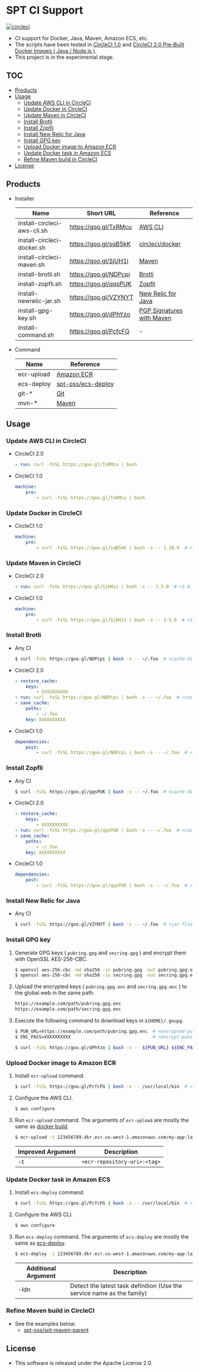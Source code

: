 # SPT CI Support

[![circleci](https://img.shields.io/badge/circleci-spt--ci--support-brightgreen.svg)](https://circleci.com/gh/spt-oss/spt-build-scripts)

* CI support for Docker, Java, Maven, Amazon ECS, etc.
* The scripts have been tested in [CircleCI 1.0](https://circleci.com/docs/1.0/docker/) and [CircleCI 2.0 Pre-Built Docker Images ( Java / Node.js )](https://circleci.com/docs/2.0/circleci-images/).
* This project is in the experimental stage.

## TOC

* [Products](#products)
* [Usage](#usage)
	* [Update AWS CLI in CircleCI](#update-aws-cli-in-circleci)
	* [Update Docker in CircleCI](#update-docker-in-circleci)
	* [Update Maven in CircleCI](#update-maven-in-circleci)
	* [Install Brotli](#install-brotli)
	* [Install Zopfli](#install-zopfli)
	* [Install New Relic for Java](#install-new-relic-for-java)
	* [Install GPG key](#install-gpg-key)
	* [Upload Docker image to Amazon ECR](#upload-docker-image-to-amazon-ecr)
	* [Update Docker task in Amazon ECS](#update-docker-task-in-amazon-ecs)
	* [Refine Maven build in CircleCI](#refine-maven-build-in-circleci)
* [License](#license)

## Products

* Installer

	| Name                        | Short URL             | Reference                                                                                                          |
	| ---                         | ---                   | ---                                                                                                                |
	| install-circleci-aws-cli.sh | https://goo.gl/TxRMcu | [AWS CLI](https://github.com/aws/aws-cli)                                                                          |
	| install-circleci-docker.sh  | https://goo.gl/sqB5kK | [circleci/docker](https://github.com/circleci/docker)                                                              |
	| install-circleci-maven.sh   | https://goo.gl/SjUH1i | [Maven](https://maven.apache.org/)                                                                                 |
	| install-brotli.sh           | https://goo.gl/NDPcpi | [Brotli](https://github.com/google/brotli)                                                                         |
	| install-zopfli.sh           | https://goo.gl/qqsPUK | [Zopfli](https://github.com/google/zopfli)                                                                         |
	| install-newrelic-jar.sh     | https://goo.gl/VZYNYT | [New Relic for Java](https://docs.newrelic.com/docs/agents/java-agent/getting-started/introduction-new-relic-java) |
	| install-gpg-key.sh          | https://goo.gl/dPhYzo | [PGP Signatures with Maven](http://blog.sonatype.com/2010/01/how-to-generate-pgp-signatures-with-maven/)           |
	| install-command.sh          | https://goo.gl/PcfcFG | -                                                                                                                  |

* Command

	| Name        | Reference                                                                                      |
	| ---         | ---                                                                                            |
	| ecr-upload  | [Amazon ECR](http://docs.aws.amazon.com/AmazonECR/latest/userguide/docker-push-ecr-image.html) |
	| ecs-deploy  | [spt-oss/ecs-deploy](https://github.com/spt-oss/ecs-deploy)                                    |
	| git-*       | [Git](https://git-scm.com/)                                                                    |
	| mvn-*       | [Maven](https://maven.apache.org/)                                                             |

## Usage

### Update AWS CLI in CircleCI

* CircleCI 2.0

    ```yaml
    - run: curl -fsSL https://goo.gl/TxRMcu | bash
    ```

* CircleCI 1.0

    ```yaml
    machine:
        pre:
            - curl -fsSL https://goo.gl/TxRMcu | bash
    ```

### Update Docker in CircleCI

* CircleCI 1.0

    ```yaml
    machine:
        pre:
            - curl -fsSL https://goo.gl/sqB5kK | bash -s -- 1.10.0  # <1.9.0~1.10.0>
    ```

### Update Maven in CircleCI

* CircleCI 2.0

    ```yaml
    - run: curl -fsSL https://goo.gl/SjUH1i | bash -s -- 3.5.0  # <3.0.4~>
    ```

* CircleCI 1.0

    ```yaml
    machine:
        pre:
            - curl -fsSL https://goo.gl/SjUH1i | bash -s -- 3.5.0  # <3.0.4~>
    ```

### Install Brotli

* Any CI

    ```bash
    $ curl -fsSL https://goo.gl/NDPcpi | bash -s -- ~/.foo  # <cache-directory>
    ```

* CircleCI 2.0

    ```yaml
    - restore_cache:
        keys:
            - XXXXXXXXXX
    - run: curl -fsSL https://goo.gl/NDPcpi | bash -s -- ~/.foo  # <cache-directory>
    - save_cache:
        paths:
            - ~/.foo
        key: XXXXXXXXXX
    ```

* CircleCI 1.0

    ```yaml
    dependencies:
        post:
            - curl -fsSL https://goo.gl/NDPcpi | bash -s -- ~/.foo  # <cache-directory>
    ```

### Install Zopfli

* Any CI

    ```bash
    $ curl -fsSL https://goo.gl/qqsPUK | bash -s -- ~/.foo  # <cache-directory>
    ```

* CircleCI 2.0

    ```yaml
    - restore_cache:
        keys:
            - XXXXXXXXXX
    - run: curl -fsSL https://goo.gl/qqsPUK | bash -s -- ~/.foo  # <cache-directory>
    - save_cache:
        paths:
            - ~/.foo
        key: XXXXXXXXXX
    ```

* CircleCI 1.0

    ```yaml
    dependencies:
        post:
            - curl -fsSL https://goo.gl/qqsPUK | bash -s -- ~/.foo  # <cache-directory>
    ```

### Install New Relic for Java

* Any CI

	```bash
	$ curl -fsSL https://goo.gl/VZYNYT | bash -s -- ~/.foo  # <jar-file-directory>
	```

### Install GPG key

1. Generate GPG keys ( `pubring.gpg` and `secring.gpg` ) and encrypt them with OpenSSL AES-256-CBC.

	```bash
	$ openssl aes-256-cbc -md sha256 -in pubring.gpg -out pubring.gpg.enc -k <encrypt-password>
	$ openssl aes-256-cbc -md sha256 -in secring.gpg -out secring.gpg.enc -k <encrypt-password>
	```

1. Upload the encrypted keys ( `pubring.gpg.enc` and `secring.gpg.enc` ) to the global web in the same path.

	```bash
	https://example.com/path/pubring.gpg.enc
	https://example.com/path/secring.gpg.enc
	```

1. Execute the following command to download keys in `${HOME}/.gnupg`.

	```bash
	$ PUB_URL=https://example.com/path/pubring.gpg.enc  # <encrypted-pubring-url:public>
	$ ENC_PASS=XXXXXXXXXX                               # <encrypt-password:secret>
	
	$ curl -fsSL https://goo.gl/dPhYzo | bash -s -- ${PUB_URL} ${ENC_PASS}
	```

### Upload Docker image to Amazon ECR

1. Install `ecr-upload` command.

	```bash
	$ curl -fsSL https://goo.gl/PcfcFG | bash -s -- /usr/local/bin  # <directory-in-path>
	```

1. Configure the AWS CLI.

	```bash
	$ aws configure
	```

1. Run `ecr-upload` command. The arguments of `ecr-upload` are mostly the same as [docker build](https://docs.docker.com/engine/reference/commandline/build/).

	```bash
	$ ecr-upload -t 123456789.dkr.ecr.us-west-1.amazonaws.com/my-app:latest --rm=false .
	```

	| Improved Argument | Description                  |
	| ---               | ---                          |
	| -t                | `<ecr-repository-uri>:<tag>` |

### Update Docker task in Amazon ECS

1. Install `ecs-deploy` command.

	```bash
	$ curl -fsSL https://goo.gl/PcfcFG | bash -s -- /usr/local/bin  # <directory-in-path>
	```

1. Configure the AWS CLI.

	```bash
	$ aws configure
	```

1. Run `ecs-deploy` command. The arguments of `ecs-deploy` are mostly the same as [ecs-deploy](https://github.com/spt-oss/ecs-deploy).

	```bash
	$ ecs-deploy -i 123456789.dkr.ecr.us-west-1.amazonaws.com/my-app:latest -c my-app-cluster -n my-app -ldn
	```

	| Additional Argument | Description                                                            |
	| ---                 | ---                                                                    |
	| -ldn                | Detect the latest task definition (Use the service name as the family) |

### Refine Maven build in CircleCI

* See the examples below.
	* [spt-oss/spt-maven-parent](https://github.com/spt-oss/spt-maven-parent)

## License

* This software is released under the Apache License 2.0.
